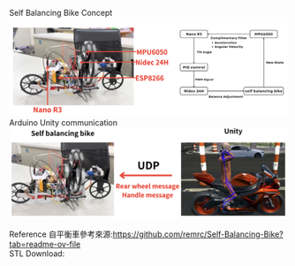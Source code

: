Self Balancing Bike Concept
![image](https://github.com/amashkk/Self-Balancing-Bike/blob/main/Picture/Concept.png)
Arduino Unity communication
![image](https://github.com/amashkk/Self-Balancing-Bike/blob/main/Picture/Arduino%26Unity.png)

Reference
自平衡車參考來源:https://github.com/remrc/Self-Balancing-Bike?tab=readme-ov-file  
STL Download:
